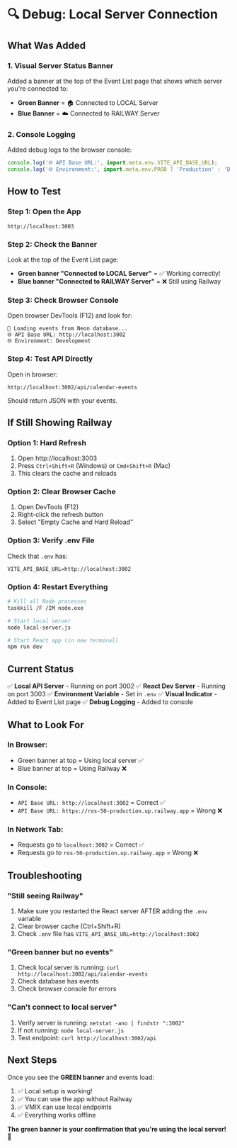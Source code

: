 # 🔍 Debug: Local Server Connection

## What Was Added

### 1. Visual Server Status Banner
Added a banner at the top of the Event List page that shows which server you're connected to:
- **Green Banner** = 🏠 Connected to LOCAL Server
- **Blue Banner** = ☁️ Connected to RAILWAY Server

### 2. Console Logging
Added debug logs to the browser console:
```javascript
console.log('🌐 API Base URL:', import.meta.env.VITE_API_BASE_URL);
console.log('🌐 Environment:', import.meta.env.PROD ? 'Production' : 'Development');
```

## How to Test

### Step 1: Open the App
```
http://localhost:3003
```

### Step 2: Check the Banner
Look at the top of the Event List page:
- **Green banner "Connected to LOCAL Server"** = ✅ Working correctly!
- **Blue banner "Connected to RAILWAY Server"** = ❌ Still using Railway

### Step 3: Check Browser Console
Open browser DevTools (F12) and look for:
```
🔄 Loading events from Neon database...
🌐 API Base URL: http://localhost:3002
🌐 Environment: Development
```

### Step 4: Test API Directly
Open in browser:
```
http://localhost:3002/api/calendar-events
```

Should return JSON with your events.

## If Still Showing Railway

### Option 1: Hard Refresh
1. Open http://localhost:3003
2. Press `Ctrl+Shift+R` (Windows) or `Cmd+Shift+R` (Mac)
3. This clears the cache and reloads

### Option 2: Clear Browser Cache
1. Open DevTools (F12)
2. Right-click the refresh button
3. Select "Empty Cache and Hard Reload"

### Option 3: Verify .env File
Check that `.env` has:
```env
VITE_API_BASE_URL=http://localhost:3002
```

### Option 4: Restart Everything
```bash
# Kill all Node processes
taskkill /F /IM node.exe

# Start local server
node local-server.js

# Start React app (in new terminal)
npm run dev
```

## Current Status

✅ **Local API Server** - Running on port 3002
✅ **React Dev Server** - Running on port 3003
✅ **Environment Variable** - Set in `.env`
✅ **Visual Indicator** - Added to Event List page
✅ **Debug Logging** - Added to console

## What to Look For

### In Browser:
- Green banner at top = Using local server ✅
- Blue banner at top = Using Railway ❌

### In Console:
- `API Base URL: http://localhost:3002` = Correct ✅
- `API Base URL: https://ros-50-production.up.railway.app` = Wrong ❌

### In Network Tab:
- Requests go to `localhost:3002` = Correct ✅
- Requests go to `ros-50-production.up.railway.app` = Wrong ❌

## Troubleshooting

### "Still seeing Railway"
1. Make sure you restarted the React server AFTER adding the `.env` variable
2. Clear browser cache (Ctrl+Shift+R)
3. Check `.env` file has `VITE_API_BASE_URL=http://localhost:3002`

### "Green banner but no events"
1. Check local server is running: `curl http://localhost:3002/api/calendar-events`
2. Check database has events
3. Check browser console for errors

### "Can't connect to local server"
1. Verify server is running: `netstat -ano | findstr ":3002"`
2. If not running: `node local-server.js`
3. Test endpoint: `curl http://localhost:3002/api`

## Next Steps

Once you see the **GREEN banner** and events load:
1. ✅ Local setup is working!
2. ✅ You can use the app without Railway
3. ✅ VMIX can use local endpoints
4. ✅ Everything works offline

**The green banner is your confirmation that you're using the local server!** 🎉

